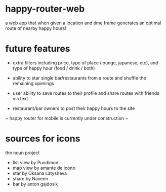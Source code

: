 # happy-router-web

a web app that when given a location and time frame generates an optimal route of nearby happy hours!

# future features 

- extra filters including price, type of place (lounge, japanese, etc), and type of happy hour (food / drink / both)

- ability to star single bar/restaurants from a route and shuffle the remaining openings

- user ability to save routes to their profile and share routes with friends via text

- restaurant/bar owners to post their happy hours to the site

~ happy router for mobile is currently under construction ~

# sources for icons 

the noun project
  - list view by Pundimon
  - map view by amante de icono
  - star by Oksana Latysheva
  - share by Naveen
  - bar by anton gajdosik